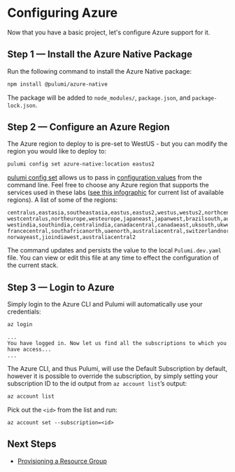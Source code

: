 # Configuring Azure

Now that you have a basic project, let's configure Azure support for it.

## Step 1 &mdash; Install the Azure Native Package

Run the following command to install the Azure Native package:

```bash
npm install @pulumi/azure-native
```

The package will be added to `node_modules/`, `package.json`, and `package-lock.json`.

## Step 2 &mdash; Configure an Azure Region

The Azure region to deploy to is pre-set to WestUS - but you can modify the region you would like to deploy to:

```bash
pulumi config set azure-native:location eastus2
```

[pulumi config set](https://www.pulumi.com/docs/reference/cli/pulumi_config_set/) allows us to pass in [configuration values](https://www.pulumi.com/docs/intro/concepts/config/#setting-and-getting-configuration-values) from the command line.
Feel free to choose any Azure region that supports the services used in these labs ([see this infographic](https://azure.microsoft.com/en-us/global-infrastructure/regions/) for current list of available regions).  A list of some of the regions:

```
centralus,eastasia,southeastasia,eastus,eastus2,westus,westus2,northcentralus,southcentralus,
westcentralus,northeurope,westeurope,japaneast,japanwest,brazilsouth,australiasoutheast,australiaeast,
westindia,southindia,centralindia,canadacentral,canadaeast,uksouth,ukwest,koreacentral,koreasouth,
francecentral,southafricanorth,uaenorth,australiacentral,switzerlandnorth,germanywestcentral,
norwayeast,jioindiawest,australiacentral2
```

The command updates and persists the value to the local `Pulumi.dev.yaml` file. You can view or edit this file at any time to effect the configuration of the current stack.

## Step 3 &mdash; Login to Azure

Simply login to the Azure CLI and Pulumi will automatically use your credentials:

```bash
az login
```

```
...
You have logged in. Now let us find all the subscriptions to which you have access...
...
```

The Azure CLI, and thus Pulumi, will use the Default Subscription by default, however it is possible to override the subscription, by simply setting your subscription ID to the id output from `az account list`’s output:

```bash
az account list
```

Pick out the `<id>` from the list and run:

```
az account set --subscription=<id>
```

## Next Steps

* [Provisioning a Resource Group](./03-provisioning-infrastructure.md)